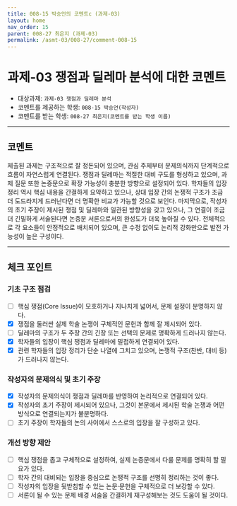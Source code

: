```yaml
---
title: 008-15 박승언의 코멘트c (과제-03) 
layout: home
nav_order: 15
parent: 008-27 최은지 (과제-03)
permalink: /asmt-03/008-27/comment-008-15
---
```


# 과제-03 쟁점과 딜레마 분석에 대한 코멘트

- 대상과제: `과제-03 쟁점과 딜레마 분석`
- 코멘트를 제공하는 학생: `008-15 박승언(작성자)` 
- 코멘트를 받는 학생: `008-27 최은지(코멘트를 받는 학생 이름)` 

---

## 코멘트

제출된 과제는 구조적으로 잘 정돈되어 있으며, 관심 주제부터 문제의식까지 단계적으로 흐름이 자연스럽게 연결된다. 쟁점과 딜레마는 적절한 대비 구도를 형성하고 있으며, 과제 질문 또한 논증문으로 확장 가능성이 충분한 방향으로 설정되어 있다. 학자들의 입장 정리 역시 핵심 내용을 간결하게 요약하고 있으나, 상대 입장 간의 논쟁적 구조가 조금 더 도드라지게 드러난다면 더 명확한 비교가 가능할 것으로 보인다. 마지막으로, 작성자의 초기 주장이 제시된 쟁점 및 딜레마와 일관된 방향성을 갖고 있으나, 그 연결이 조금 더 긴밀하게 서술된다면 논증문 서론으로서의 완성도가 더욱 높아질 수 있다. 전체적으로 각 요소들이 안정적으로 배치되어 있으며, 큰 수정 없이도 논리적 강화만으로 발전 가능성이 높은 구성이다. 

---

## 체크 포인트

### **기초 구조 점검**
- [ ] 핵심 쟁점(Core Issue)이 모호하거나 지나치게 넓어서, 문제 설정이 분명하지 않다.
- [x] 쟁점을 둘러싼 실제 학술 논쟁이 구체적인 문헌과 함께 잘 제시되어 있다.
- [ ] 딜레마의 구조가 두 주장 간의 긴장 또는 선택의 문제로 명확하게 드러나지 않는다.
- [x] 학자들의 입장이 핵심 쟁점과 딜레마에 밀접하게 연결되어 있다.
- [x] 관련 학자들의 입장 정리가 단순 나열에 그치고 있으며, 논쟁적 구조(찬반, 대비 등)가 드러나지 않는다.

### **작성자의 문제의식 및 초기 주장**
- [x] 작성자의 문제의식이 쟁점과 딜레마를 반영하여 논리적으로 연결되어 있다.
- [x] 작성자의 초기 주장이 제시되어 있으나, 그것이 본문에서 제시된 학술 논쟁과 어떤 방식으로 연결되는지가 불분명하다.
- [ ] 초기 주장이 학자들의 논의 사이에서 스스로의 입장을 잘 구성하고 있다.

### **개선 방향 제안**
- [ ] 핵심 쟁점을 좁고 구체적으로 설정하여, 실제 논증문에서 다룰 문제를 명확히 할 필요가 있다.
- [ ] 학자 간의 대비되는 입장을 중심으로 논쟁적 구조를 선명히 정리하는 것이 좋다.
- [ ] 작성자의 입장을 뒷받침할 수 있는 논문·문헌을 구체적으로 더 보강할 수 있다.
- [ ] 서론이 될 수 있는 문제 배경 서술을 간결하게 재구성해보는 것도 도움이 될 것이다.
